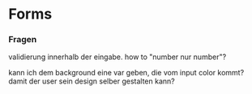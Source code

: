 # Forms

### Fragen
validierung innerhalb der eingabe. how to "number nur number"?


kann ich dem background eine var geben, die vom input color kommt? damit der user sein design selber gestalten kann?


